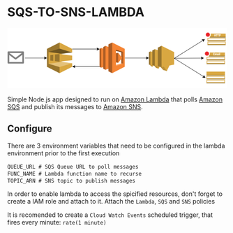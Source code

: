 # SQS-TO-SNS-LAMBDA

![sqs-to-sns-lambda](https://raw.githubusercontent.com/panazzo/sqs-to-sns-lambda/master/img/lambda-sqs-to-sns.png)

Simple Node.js app designed to run on [Amazon Lambda](http://aws.amazon.com/lambda/) that polls [Amazon SQS](https://aws.amazon.com/sqs/) and publish its messages to [Amazon SNS](https://aws.amazon.com/sns/).

## Configure

There are 3 environment variables that need to be configured in the lambda environment prior to the first execution

```
QUEUE_URL # SQS Queue URL to poll messages
FUNC_NAME # Lambda function name to recurse
TOPIC_ARN # SNS topic to publish messages
```

In order to enable lambda to access the spicified resources, don't forget to create a IAM role and attach to it. Attach the `Lambda`, `SQS` and `SNS` policies

It is recomended to create a `Cloud Watch Events` scheduled trigger, that fires every minute: `rate(1 minute)`   